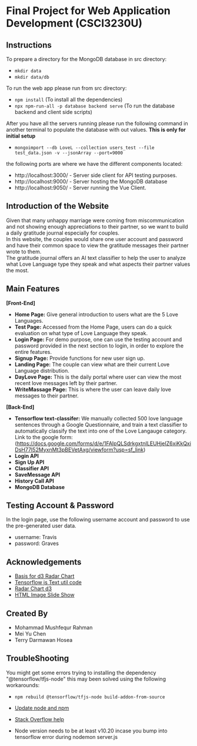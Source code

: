 
# Final Project for Web Application Development (CSCI3230U)

## Instructions
To prepare a directory for the MongoDB database in src directory:
- ``mkdir data``
- ``mkdir data/db``


To run the web app please run from src directory:
- ``npm install``  (To install all the dependencies)
- ``npx npm-run-all -p database backend serve``  (To run the database backend and client side scripts)

After you have all the servers running please run the following command in another terminal to  populate the database with out values. **This is only for initial setup**        
- ``mongoimport --db LoveL --collection users_test --file test_data.json -v --jsonArray --port=9000``

the following ports are where we have the different components located:    
- http://localhost:3000/ - Server side client for API testing purposes.
- http://localhost:9000/ - Server hosting the MongoDB database
- http://localhost:9050/ - Server running the Vue Client.

## Introduction of the Website
Given that many unhappy marriage were coming from miscommunication and not showing enough appreciations to their partner, so we want to build a daily gratitude journal especially for couples. <br />
In this website, the couples would share one user account and password and have their common space to view the gratitude messages their partner wrote to them. <br />
The gratitude journal offers an AI text classifier to help the user to analyze what Love Language type they speak and what aspects their partner values the most.

## Main Features
**[Front-End]**
- **Home Page:** Give general introduction to users what are the 5 Love Languages.
- **Test Page:** Accessed from the Home Page, users can do a quick evaluation on what type of Love Language they speak.
- **Login Page:** For demo purpose, one can use the testing account and password provided in the next section to login, in order to explore the entire features.
- **Signup Page:** Provide functions for new user sign up.
- **Landing Page:** The couple can view what are their current Love Language distribution.
- **DayLove Page:** This is the daily portal where user can view the most recent love messages left by their partner.
- **WriteMassage Page:** This is where the user can leave daily love messages to their partner.

**[Back-End]**
- **Tensorflow text-classifer:** We manually collected 500 love language sentences through a Google Questionnaire, and train a text classifier to automatically classify the text into one of   the Love Langauge category. <br />
  Link to the google form: (https://docs.google.com/forms/d/e/1FAIpQLSdrkgxtnILEUHjeIZ6xiKkQxiDsH77I52MyxnMt3pBEVetAxg/viewform?usp=sf_link)
- **Login API**
- **Sign Up API**
- **Classifier API**
- **SaveMessage API**
- **History Call API**
- **MongoDB Database**


## Testing Account & Password
In the login page, use the following username account and password to use the pre-generated user data.
- username: Travis
- password: Graves


## Acknowledgements
- [Basis for d3 Radar Chart]("https://yangdanny97.github.io/blog/2019/03/01/D3-Spider-Chart")
- [Tensorflow js Text util code](https://gist.github.com/dlebech/5bbabaece36753f8a29e7921d8e5bfc7)
- [Radar Chart d3](http://bl.ocks.org/tpreusse/2bc99d74a461b8c0acb1)
- [HTML Image Slide Show](https://www.w3schools.com/howto/howto_js_slideshow.asp)


## Created By
- Mohammad Mushfequr Rahman
- Mei Yu Chen
- Terry Darmawan Hosea


## TroubleShooting

 You might get some errors trying to installing the dependency "@tensorflow/tfjs-node" this may been solved using the following workarounds:

 - `npm rebuild @tensorflow/tfjs-node build-addon-from-source`
 - [Update node and npm](https://linuxize.com/post/how-to-install-node-js-on-ubuntu-18.04/?fbclid=IwAR3cvu-FScvVc83U57hbuwuZJ0TXAe5Elo8HUr3bJS85cp0wBb7qO-EIjg0)

 - [Stack Overflow help](https://stackoverflow.com/questions/57537386/cannot-import-tensorflow-tfjs-node-in-nodejs)
 - Node version needs to be at least v10.20 incase you bump into tensorflow error during nodemon server.js
